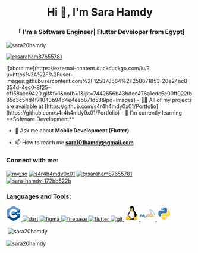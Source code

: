 <h1 align="center">Hi 👋, I'm Sara Hamdy</h1>
<h3 align="center">「 I'm a Software Engineer| Flutter Developer from Egypt]</h3>


<p align="left"> <img src="https://komarev.com/ghpvc/?username=sara20hamdy&label=Profile%20views&color=0e75b6&style=flat" alt="sara20hamdy" /> </p>

<p align="left"> <a href="https://twitter.com/@saraham87655781" target="blank"><img src="https://img.shields.io/twitter/follow/@saraham87655781?logo=twitter&style=for-the-badge" alt="@saraham87655781" /></a> </p>
![about me](https://external-content.duckduckgo.com/iu/?u=https%3A%2F%2Fuser-images.githubusercontent.com%2F125878564%2F258871853-20e24ac8-354d-4ec0-8f25-ef158aec9420.gif&f=1&nofb=1&ipt=7442656b43bdec476a1edc5e00ff022fb85d3c54d4f71043b9464e4eeb871d58&ipo=images)
- 👨‍💻 All of my projects are available at [https://github.com/s4r4h4mdy0x01/Portfolio](https://github.com/s4r4h4mdy0x01/Portfolio)
- 🌱 I’m currently learning **Software Development**

- 💬 Ask me about **Mobile Development (Flutter)**

- 📫 How to reach me **sara101hamdy@gmail.com**


<h3 align="left">Connect with me:</h3>
<p align="left">
 <a href="https://codeforces.com/profile/my_so" target="blank"><img align="center" src="https://raw.githubusercontent.com/rahuldkjain/github-profile-readme-generator/master/src/images/icons/Social/codeforces.svg" alt="my_so" height="30" width="40" /></a>
<a href="https://www.leetcode.com/s4r4h4mdy0x01" target="blank"><img align="center" src="https://raw.githubusercontent.com/rahuldkjain/github-profile-readme-generator/master/src/images/icons/Social/leet-code.svg" alt="s4r4h4mdy0x01" height="30" width="40" /></a> 
<a href="https://twitter.com/@saraham87655781" target="blank"><img align="center" src="https://raw.githubusercontent.com/rahuldkjain/github-profile-readme-generator/master/src/images/icons/Social/twitter.svg" alt="@saraham87655781" height="30" width="40" /></a>
<a href="https://linkedin.com/in/sara-hamdy-172bb522b" target="blank"><img align="center" src="https://raw.githubusercontent.com/rahuldkjain/github-profile-readme-generator/master/src/images/icons/Social/linked-in-alt.svg" alt="sara-hamdy-172bb522b" height="30" width="40" /></a>
</p>

<h3 align="left">Languages and Tools:</h3>
<p align="left"> <a href="https://www.w3schools.com/cpp/" target="_blank" rel="noreferrer"> <img src="https://raw.githubusercontent.com/devicons/devicon/master/icons/cplusplus/cplusplus-original.svg" alt="cplusplus" width="40" height="40"/> </a> <a href="https://dart.dev" target="_blank" rel="noreferrer"> <img src="https://www.vectorlogo.zone/logos/dartlang/dartlang-icon.svg" alt="dart" width="40" height="40"/> </a> <a href="https://www.figma.com/" target="_blank" rel="noreferrer"> <img src="https://www.vectorlogo.zone/logos/figma/figma-icon.svg" alt="figma" width="40" height="40"/> </a> <a href="https://firebase.google.com/" target="_blank" rel="noreferrer"> <img src="https://www.vectorlogo.zone/logos/firebase/firebase-icon.svg" alt="firebase" width="40" height="40"/> </a> <a href="https://flutter.dev" target="_blank" rel="noreferrer"> <img src="https://www.vectorlogo.zone/logos/flutterio/flutterio-icon.svg" alt="flutter" width="40" height="40"/> </a> <a href="https://git-scm.com/" target="_blank" rel="noreferrer"> <img src="https://www.vectorlogo.zone/logos/git-scm/git-scm-icon.svg" alt="git" width="40" height="40"/> </a> <a href="https://www.linux.org/" target="_blank" rel="noreferrer"> <img src="https://raw.githubusercontent.com/devicons/devicon/master/icons/linux/linux-original.svg" alt="linux" width="40" height="40"/> </a> <a href="https://www.mysql.com/" target="_blank" rel="noreferrer"> <img src="https://raw.githubusercontent.com/devicons/devicon/master/icons/mysql/mysql-original-wordmark.svg" alt="mysql" width="40" height="40"/> </a> <a href="https://www.python.org" target="_blank" rel="noreferrer"> <img src="https://raw.githubusercontent.com/devicons/devicon/master/icons/python/python-original.svg" alt="python" width="40" height="40"/> </a> </p>




<p>&nbsp;<img align="center" src="https://github-readme-stats.vercel.app/api?username=sara20hamdy&show_icons=true&locale=en" alt="sara20hamdy" /></p>

<p><img align="center" src="https://github-readme-streak-stats.herokuapp.com/?user=sara20hamdy&" alt="sara20hamdy" /></p>
